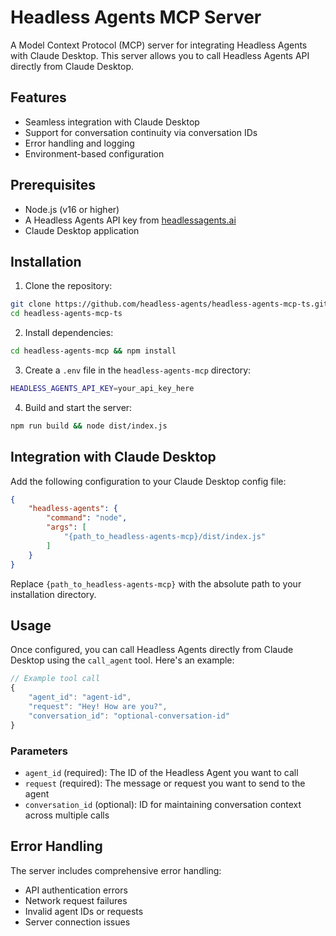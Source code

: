 # Headless Agents MCP Server

A Model Context Protocol (MCP) server for integrating Headless Agents with Claude Desktop. This server allows you to call Headless Agents API directly from Claude Desktop.

## Features

- Seamless integration with Claude Desktop
- Support for conversation continuity via conversation IDs
- Error handling and logging
- Environment-based configuration

## Prerequisites

- Node.js (v16 or higher)
- A Headless Agents API key from [headlessagents.ai](https://headlessagents.ai)
- Claude Desktop application

## Installation

1. Clone the repository:
```bash
git clone https://github.com/headless-agents/headless-agents-mcp-ts.git
cd headless-agents-mcp-ts
```

2. Install dependencies:
```bash
cd headless-agents-mcp && npm install
```

3. Create a `.env` file in the `headless-agents-mcp` directory:
```bash
HEADLESS_AGENTS_API_KEY=your_api_key_here
```

4. Build and start the server:
```bash
npm run build && node dist/index.js
```

## Integration with Claude Desktop

Add the following configuration to your Claude Desktop config file:

```json
{
    "headless-agents": {
        "command": "node",
        "args": [
            "{path_to_headless-agents-mcp}/dist/index.js"
        ]
    }
}
```

Replace `{path_to_headless-agents-mcp}` with the absolute path to your installation directory.

## Usage

Once configured, you can call Headless Agents directly from Claude Desktop using the `call_agent` tool. Here's an example:

```javascript
// Example tool call
{
    "agent_id": "agent-id",
    "request": "Hey! How are you?",
    "conversation_id": "optional-conversation-id"
}
```

### Parameters

- `agent_id` (required): The ID of the Headless Agent you want to call
- `request` (required): The message or request you want to send to the agent
- `conversation_id` (optional): ID for maintaining conversation context across multiple calls

## Error Handling

The server includes comprehensive error handling:
- API authentication errors
- Network request failures
- Invalid agent IDs or requests
- Server connection issues



